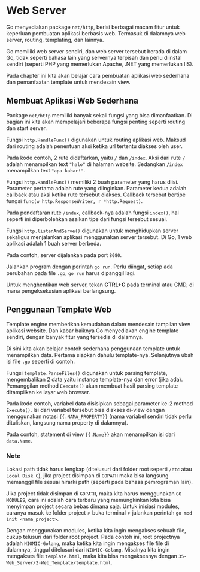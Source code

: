 # Web Server

Go menyediakan package `net/http`, berisi berbagai macam fitur untuk keperluan pembuatan aplikasi berbasis web. Termasuk di dalamnya web server, routing, templating, dan lainnya.

Go memiliki web server sendiri, dan web server tersebut berada di dalam Go, tidak seperti bahasa lain yang servernya terpisah dan perlu diinstal sendiri (seperti PHP yang memerlukan Apache, .NET yang memerlukan IIS).

Pada chapter ini kita akan belajar cara pembuatan aplikasi web sederhana dan pemanfaatan template untuk mendesain view.

## Membuat Aplikasi Web Sederhana

Package `net/http` memiliki banyak sekali fungsi yang bisa dimanfaatkan. Di bagian ini kita akan mempelajari beberapa fungsi penting seperti routing dan start server.

Fungsi `http.HandleFunc()` digunakan untuk routing aplikasi web. Maksud dari routing adalah penentuan aksi ketika url tertentu diakses oleh user.

Pada kode contoh, 2 rute didaftarkan, yaitu `/` dan `/index`. Aksi dari rute `/` adalah menampilkan text `"halo"` di halaman website. Sedangkan `/index` menampilkan text `"apa kabar!"`.

Fungsi `http.HandleFunc()` memiliki 2 buah parameter yang harus diisi. Parameter pertama adalah rute yang diinginkan. Parameter kedua adalah callback atau aksi ketika rute tersebut diakses. Callback tersebut bertipe fungsi `func(w http.ResponseWriter, r *http.Request)`.

Pada pendaftaran rute `/index`, callback-nya adalah fungsi `index()`, hal seperti ini diperbolehkan asalkan tipe dari fungsi tersebut sesuai.

Fungsi `http.listenAndServe()` digunakan untuk menghidupkan server sekaligus menjalankan aplikasi menggunakan server tersebut. Di Go, 1 web aplikasi adalah 1 buah server berbeda.

Pada contoh, server dijalankan pada port `8080`.

Jalankan program dengan perintah `go run`. Perlu diingat, setiap ada perubahan pada file `.go`, `go run` harus dipanggil lagi.

Untuk menghentikan web server, tekan **CTRL+C** pada terminal atau CMD, di mana pengeksekusian aplikasi berlangsung.

## Penggunaan Template Web

Template engine memberikan kemudahan dalam mendesain tampilan view aplikasi website. Dan kabar baiknya Go menyediakan engine template sendiri, dengan banyak fitur yang tersedia di dalamnya.

Di sini kita akan belajar contoh sederhana penggunaan template untuk menampilkan data. Pertama siapkan dahulu template-nya. Selanjutnya ubah isi file `.go` seperti di contoh.

Fungsi `template.ParseFiles()` digunakan untuk parsing template, mengembalikan 2 data yaitu instance template-nya dan error (jika ada). Pemanggilan method `Execute()` akan membuat hasil parsing template ditampilkan ke layar web browser.

Pada kode contoh, variabel data disisipkan sebagai parameter ke-2 method `Execute()`. Isi dari variabel tersebut bisa diakses di-view dengan menggunakan notasi `{{.NAMA_PROPERTY}}` (nama variabel sendiri tidak perlu dituliskan, langsung nama property di dalamnya).

Pada contoh, statement di view `{{.Name}}` akan menampilkan isi dari `data.Name`.

### Note

Lokasi path tidak harus lengkap (ditelusuri dari folder root seperti `/etc` atau `Local Disk C`), jika project disimpan di `GOPATH` maka bisa langsung memanggil file sesuai hirarki path (seperti pada bahasa pemrograman lain).

Jika project tidak disimpan di `GOPATH`, maka kita harus menggunakan `GO MODULES`, cara ini adalah cara terbaru yang memungkinkan kita bisa menyimpan project secara bebas dimana saja. Untuk inisiasi modules, caranya masuk ke folder project > buka terminal > jalankan perintah `go mod init <nama_project>`.

Dengan menggunakan modules, ketika kita ingin mengakses sebuah file, cukup telusuri dari folder root project. Pada contoh ini, root projectnya adalah `NIOMIC-Golang`, maka ketika kita ingin mengakses file file di dalamnya, tinggal ditelusuri dari `NIOMIC-Golang`. Misalnya kita ingin mengakses file `template.html`, maka kita bisa mengaksesnya dengan `35-Web_Server/2-Web_Template/template.html`.
